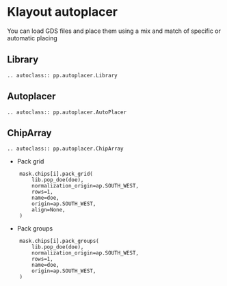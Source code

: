 # Klayout autoplacer

You can load GDS files and place them using a mix and match of specific or automatic placing


## Library
```eval_rst
.. autoclass:: pp.autoplacer.Library
```


## Autoplacer

```eval_rst
.. autoclass:: pp.autoplacer.AutoPlacer
```


## ChipArray

```eval_rst
.. autoclass:: pp.autoplacer.ChipArray
```


- Pack grid


```
    mask.chips[i].pack_grid(
        lib.pop_doe(doe),
        normalization_origin=ap.SOUTH_WEST,
        rows=1,
        name=doe,
        origin=ap.SOUTH_WEST,
        align=None,
    )

```

- Pack groups

```
    mask.chips[i].pack_groups(
        lib.pop_doe(doe),
        normalization_origin=ap.SOUTH_WEST,
        rows=1,
        name=doe,
        origin=ap.SOUTH_WEST,
    )
```
